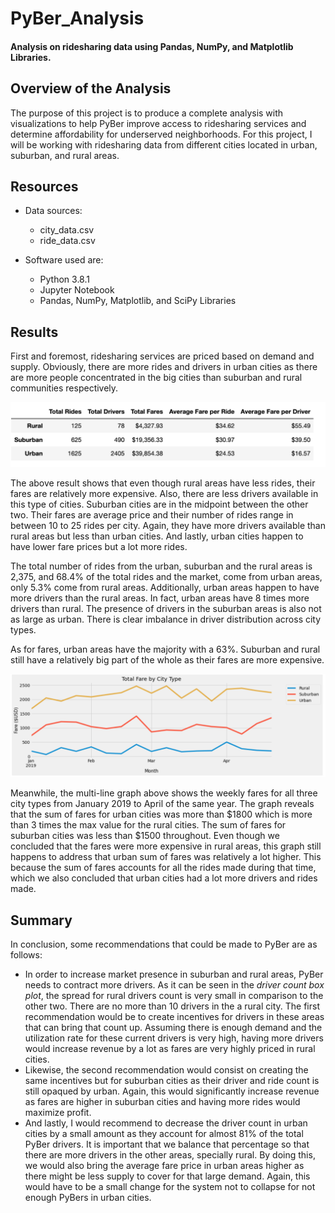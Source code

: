 

# PyBer_Analysis

#### Analysis on ridesharing data using Pandas, NumPy, and Matplotlib Libraries. 

## Overview of the Analysis
The purpose of this project is to produce a complete analysis with visualizations to help PyBer improve access to ridesharing services and determine affordability for underserved neighborhoods. 
For this project, I will be working with ridesharing data from different cities located in urban, suburban, and rural areas. 

## Resources
- Data sources:
  - city_data.csv
  - ride_data.csv

- Software used are:
  - Python 3.8.1
  - Jupyter Notebook
  - Pandas, NumPy, Matplotlib, and SciPy Libraries 

## Results

First and foremost, ridesharing services are priced based on demand and supply. Obviously, there are more rides and drivers in urban cities as there are more people concentrated in the big cities than suburban and rural communities respectively. 

![Pyber_Summary](https://github.com/Adpetfem83/Pyber_Analysis/blob/main/Images/Pyber_Summary.png)


The above result shows that even though rural areas have less rides, their fares are relatively more expensive. Also, there are less drivers available in this type of cities. Suburban cities are in the midpoint between the other two. Their fares are average price and their number of rides range in between 10 to 25 rides per city. Again, they have more drivers available than rural areas but less than urban cities. And lastly, urban cities happen to have lower fare prices but a lot more rides.


The total number of rides from the urban, suburban and the rural areas is 2,375, and 68.4% of the total rides and the market, come from urban areas, only 5.3% come from rural areas. Additionally, urban areas happen to have more drivers than the rural areas. In fact, urban areas have 8 times more drivers than rural. The presence of drivers in the suburban areas is also not as large as urban. There is clear imbalance in driver distribution across city types. 



As for fares, urban areas have the majority with a 63%. Suburban and rural still have a relatively big part of the whole as their fares are more expensive.  

![Fares_by_City_Type](https://github.com/Adpetfem83/Pyber_Analysis/blob/main/Images/Fare_by_city_type.png)

Meanwhile, the multi-line graph above shows the weekly fares for all three city types from January 2019 to April of the same year. The graph reveals that the sum of fares for urban cities was more than $1800 which is more than 3 times the max value for the rural cities. The sum of fares for suburban cities was less than $1500 throughout. Even though we concluded that the fares were more expensive in rural areas, this graph still happens to address that urban sum of fares was relatively a lot higher. This because the sum of fares accounts for all the rides made during that time, which we also concluded that urban cities had a lot more drivers and rides made. 

## Summary

In conclusion, some recommendations that could be made to PyBer are as follows:

- In order to increase market presence in suburban and rural areas, PyBer needs to contract more drivers. As it can be seen in the *driver count box plot*, the spread for rural drivers count is very small in comparison to the other two. There are no more than 10 drivers in the a rural city. The first recommendation would be to create incentives for drivers in these areas that can bring that count up. Assuming there is enough demand and the utilization rate for these current drivers is very high, having more drivers would increase revenue by a lot as fares are very highly priced in rural cities.
- Likewise, the second recommendation would consist on creating the same incentives but for suburban cities as their driver and ride count is still opaqued by urban. Again, this would significantly increase revenue as fares are higher in suburban cities and having more rides would maximize profit.
- And lastly, I would recommend to decrease the driver count in urban cities by a small amount as they account for almost 81% of the total PyBer drivers. It is important that we balance that percentage so that there are more drivers in the other areas, specially rural. By doing this, we would also bring the average fare price in urban areas higher as there might be less supply to cover for that large demand. Again, this would have to be a small change for the system not to collapse for not enough PyBers in urban cities. 
